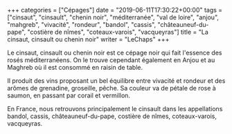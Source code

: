 +++
categories = ["Cépages"]
date = "2019-06-11T17:30:22+00:00"
tags = ["cinsaut", "cinsault", "chenin noir", "méditerranée", "val de loire", "anjou", "mahgreb", "vivacité", "rondeur", "bandol", "cassis", "châteauneuf-du-pape", "costière de nîmes", "coteaux-varois", "vacqueyras"]
title = "La cinsaut, cinsault ou chenin noir"
writer = "LeChaps"
+++

Le cinsaut, cinsault ou chenin noir est ce cépage noir qui fait l'essence des rosés méditerranéens. On le trouve cependant également en Anjou et au Maghreb où il est consommé en raisin de table.  

Il produit des vins proposant un bel équilibre entre vivacité et rondeur et des arômes de grenadine, groseille, pêche. Sa couleur va de pétale de rose à saumon, en passant par corail et vermillon.  

En France, nous retrouvons principalement le cinsault dans les appellations bandol, cassis, châteauneuf-du-pape, costière de nîmes, coteaux-varois, vacqueyras.
